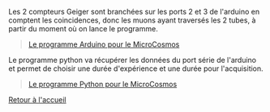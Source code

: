 Les 2 compteurs Geiger sont branchées sur les ports 2 et 3 de l'arduino en comptent les coincidences, donc les muons ayant traversés les 2 tubes,  à partir du moment où on lance le programme.
> [Le programme Arduino pour le MicroCosmos](/microcosmos/MicroCosmosDetectionCosmiques.ino)

Le programme python va récupérer les données du port série de l'arduino et permet de choisir une durée d'expérience et une durée pour l'acquisition.
> [Le programme Python pour le MicroCosmos](microcosmos/MicroCosmosDonnees_Cosmiques_graph.py)

<html>
<a href="https://github.com/mucosmos/mucosmos.github.io/blob/main/ressources/Microcosmos-article1.pdf>Article MicroCosmos en pdf</a>
</html>

[Retour à l'accueil](/index.md)
